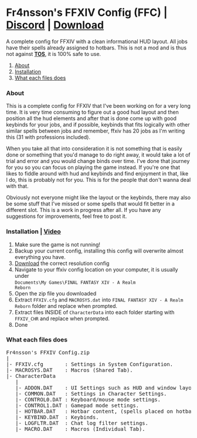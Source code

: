# Fr4nsson's FFXIV Config (FFC) | [**Discord**](https://discord.gg/7TJG9H8Xyf) | [**Download**](https://www.nexusmods.com/finalfantasy14/mods/1054?tab=files)
A complete config for FFXIV with a clean informational HUD layout. All jobs have their spells already assigned to hotbars. This is not a mod and is thus not against [**TOS**](https://support.na.square-enix.com/rule.php?id=5382&la=1), it is 100% safe to use.

1. [About](#about)<br>
1. [Installation](#installation--video)
1. [What each files does](#what-each-files-does)

### About

This is a complete config for FFXIV that I've been working on for a very long time. It is very time consuming to figure out a good hud layout and then position all the hud elements and after that is done come up with good keybinds for your jobs, and if possible, keybinds that fits logically with other similar spells between jobs and remember, ffxiv has 20 jobs as I'm writing this (31 with professions included).

When you take all that into consideration it is not something that is easily done or something that you'd manage to do right away, it would take a lot of trial and error and you would change binds over time. I've done that journey for you so you can focus on playing the game instead. If you're one that likes to fiddle around with hud and keybinds and find enjoyment in that, like I do, this is probably not for you. This is for the people that don't wanna deal with that.

Obviously not everyone might like the layout or the keybinds, there may also be some stuff that I've missed or some spells that would fit better in a different slot. This is a work in progress after all. If you have any suggestions for improvements, feel free to post it.

### Installation | [**Video**](https://www.youtube.com/watch?v=CnjSLgj-9QE)
1. Make sure the game is not running! 
1. Backup your current config, installing this config will overwrite almost everything you have.
1. <a href="https://www.nexusmods.com/finalfantasy14/mods/1054?tab=files">Download</a> the correct resolution config
1. Navigate to your ffxiv config location on your computer, it is usually under<br>
  <code>Documents\My Games\FINAL FANTASY XIV - A Realm Reborn</code>
1. Open the zip file you downloaded 
1. Extract <code>FFXIV.cfg</code> and <code>MACROSYS.dat</code> into <code>FINAL FANTASY XIV - A Realm Reborn</code> folder and replace when prompted.
1. Extract files INSIDE of <code>CharacterData</code> into each folder starting with <code>FFXIV_CHR</code> and replace when prompted.
1. Done

### What each files does
<pre>
Fr4nsson's FFXIV Config.zip
|
|- FFXIV.cfg       : Settings in System Configuration.
|- MACROSYS.DAT    : Macros (Shared Tab).
|- CharacterData
   |
   |- ADDON.DAT    : UI Settings such as HUD and window layouts.
   |- COMMON.DAT   : Settings in Character Settings.
   |- CONTROL0.DAT : Keyboard/mouse mode settings.
   |- CONTROL1.DAT : Gamepad mode settings.
   |- HOTBAR.DAT   : Hotbar content, (spells placed on hotbars).
   |- KEYBIND.DAT  : Keybinds.
   |- LOGFLTR.DAT  : Chat log filter settings.
   |- MACRO.DAT    : Macros (Individual Tab).
</pre>
